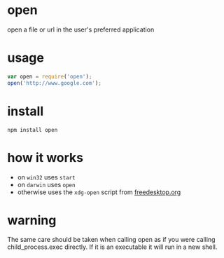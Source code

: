 # open

open a file or url in the user's preferred application

# usage

```javascript
var open = require('open');
open('http://www.google.com');
```

# install

    npm install open

# how it works

- on `win32` uses `start`
- on `darwin` uses `open`
- otherwise uses the `xdg-open` script from [freedesktop.org](http://portland.freedesktop.org/xdg-utils-1.0/xdg-open.html)

# warning

The same care should be taken when calling open as if you were calling child_process.exec directly. If it is an executable it will run in a new shell.
